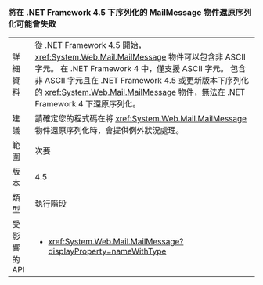 ### <a name="deserialization-of-mailmessage-objects-serialized-under-the-net-framework-45-may-fail"></a>將在 .NET Framework 4.5 下序列化的 MailMessage 物件還原序列化可能會失敗

|   |   |
|---|---|
|詳細資料|從 .NET Framework 4.5 開始，<xref:System.Web.Mail.MailMessage> 物件可以包含非 ASCII 字元。 在 .NET Framework 4 中，僅支援 ASCII 字元。 包含非 ASCII 字元且在 .NET Framework 4.5 或更新版本下序列化的 <xref:System.Web.Mail.MailMessage> 物件，無法在 .NET Framework 4 下還原序列化。|
|建議|請確定您的程式碼在將 <xref:System.Web.Mail.MailMessage> 物件還原序列化時，會提供例外狀況處理。|
|範圍|次要|
|版本|4.5|
|類型|執行階段|
|受影響的 API|<ul><li><xref:System.Web.Mail.MailMessage?displayProperty=nameWithType></li></ul>|

